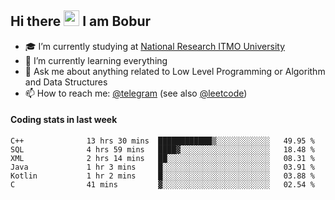 ## Hi there <img src="https://media.giphy.com/media/hvRJCLFzcasrR4ia7z/giphy.gif" width="25px"> I am Bobur

- :mortar_board: I’m currently studying at [National Research ITMO University](https://itmo.ru/)
- :seedling: I’m currently learning everything
- :speech_balloon: Ask me about anything related to Low Level Programming or Algorithm and Data Structures
- :mailbox: How to reach me: [@telegram](https://t.me/bobur_zakirov) (see also [@leetcode](https://leetcode.com/insanis/))      

#### Coding stats in last week

<!--START_SECTION:waka-->

```text
C++              13 hrs 30 mins  ████████████▒░░░░░░░░░░░░   49.95 %
SQL              4 hrs 59 mins   ████▓░░░░░░░░░░░░░░░░░░░░   18.48 %
XML              2 hrs 14 mins   ██░░░░░░░░░░░░░░░░░░░░░░░   08.31 %
Java             1 hr 3 mins     █░░░░░░░░░░░░░░░░░░░░░░░░   03.91 %
Kotlin           1 hr 2 mins     █░░░░░░░░░░░░░░░░░░░░░░░░   03.88 %
C                41 mins         ▓░░░░░░░░░░░░░░░░░░░░░░░░   02.54 %
```

<!--END_SECTION:waka-->
